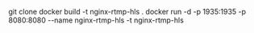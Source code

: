 git clone <this repo>
docker build -t nginx-rtmp-hls .
docker run -d -p 1935:1935 -p 8080:8080 --name nginx-rtmp-hls -t nginx-rtmp-hls
